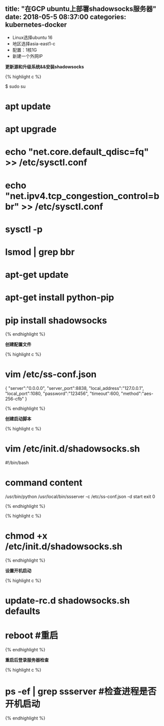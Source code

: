 title:  "在GCP ubuntu上部署shadowsocks服务器"
date:   2018-05-5 08:37:00
categories: kubernetes-docker
---

- Linux选择ubuntu 16
- 地区选择asia-east1-c
- 配置：1核1G
- 新建一个外网IP

**更新源和升级系统&&安装shadowsocks**

{% highlight c %}

$ sudo su
# apt update
# apt upgrade
# echo "net.core.default_qdisc=fq" >> /etc/sysctl.conf
# echo "net.ipv4.tcp_congestion_control=bbr" >> /etc/sysctl.conf
# sysctl -p
# lsmod | grep bbr
# apt-get update
# apt-get install python-pip
# pip install shadowsocks

{% endhighlight %}

**创建配置文件**

{% highlight c %}

# vim /etc/ss-conf.json

{
"server":"0.0.0.0",
"server_port":8838,
"local_address":"127.0.0.1",
"local_port":1080,
"password":"123456",
"timeout":600,
"method":"aes-256-cfb"
}

{% endhighlight %}

**创建启动脚本**

{% highlight c %}

# vim /etc/init.d/shadowsocks.sh

#!/bin/bash  
# command content  
/usr/bin/python /usr/local/bin/ssserver -c /etc/ss-conf.json -d start
exit 0

{% endhighlight %}

{% highlight c %}

# chmod +x /etc/init.d/shadowsocks.sh

{% endhighlight %}


**设置开机启动**

{% highlight c %}

# update-rc.d shadowsocks.sh  defaults
# reboot #重启

{% endhighlight %}

**重启后登录服务器检查**

{% highlight c %}

# ps -ef | grep ssserver #检查进程是否开机启动

{% endhighlight %}